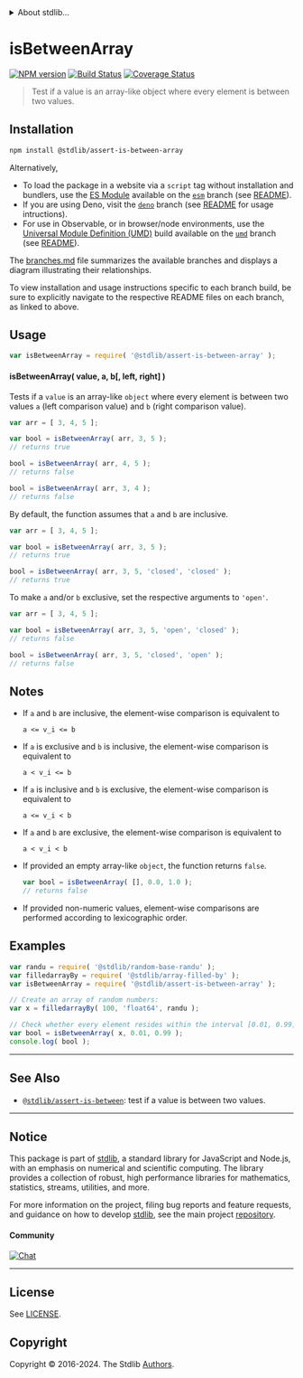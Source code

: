 <!--

@license Apache-2.0

Copyright (c) 2018 The Stdlib Authors.

Licensed under the Apache License, Version 2.0 (the "License");
you may not use this file except in compliance with the License.
You may obtain a copy of the License at

   http://www.apache.org/licenses/LICENSE-2.0

Unless required by applicable law or agreed to in writing, software
distributed under the License is distributed on an "AS IS" BASIS,
WITHOUT WARRANTIES OR CONDITIONS OF ANY KIND, either express or implied.
See the License for the specific language governing permissions and
limitations under the License.

-->


<details>
  <summary>
    About stdlib...
  </summary>
  <p>We believe in a future in which the web is a preferred environment for numerical computation. To help realize this future, we've built stdlib. stdlib is a standard library, with an emphasis on numerical and scientific computation, written in JavaScript (and C) for execution in browsers and in Node.js.</p>
  <p>The library is fully decomposable, being architected in such a way that you can swap out and mix and match APIs and functionality to cater to your exact preferences and use cases.</p>
  <p>When you use stdlib, you can be absolutely certain that you are using the most thorough, rigorous, well-written, studied, documented, tested, measured, and high-quality code out there.</p>
  <p>To join us in bringing numerical computing to the web, get started by checking us out on <a href="https://github.com/stdlib-js/stdlib">GitHub</a>, and please consider <a href="https://opencollective.com/stdlib">financially supporting stdlib</a>. We greatly appreciate your continued support!</p>
</details>

# isBetweenArray

[![NPM version][npm-image]][npm-url] [![Build Status][test-image]][test-url] [![Coverage Status][coverage-image]][coverage-url] <!-- [![dependencies][dependencies-image]][dependencies-url] -->

> Test if a value is an array-like object where every element is between two values.

<section class="installation">

## Installation

```bash
npm install @stdlib/assert-is-between-array
```

Alternatively,

-   To load the package in a website via a `script` tag without installation and bundlers, use the [ES Module][es-module] available on the [`esm`][esm-url] branch (see [README][esm-readme]).
-   If you are using Deno, visit the [`deno`][deno-url] branch (see [README][deno-readme] for usage intructions).
-   For use in Observable, or in browser/node environments, use the [Universal Module Definition (UMD)][umd] build available on the [`umd`][umd-url] branch (see [README][umd-readme]).

The [branches.md][branches-url] file summarizes the available branches and displays a diagram illustrating their relationships.

To view installation and usage instructions specific to each branch build, be sure to explicitly navigate to the respective README files on each branch, as linked to above.

</section>

<section class="usage">

## Usage

```javascript
var isBetweenArray = require( '@stdlib/assert-is-between-array' );
```

#### isBetweenArray( value, a, b\[, left, right] )

Tests if a `value` is an array-like `object` where every element is between two values `a` (left comparison value) and `b` (right comparison value).

```javascript
var arr = [ 3, 4, 5 ];

var bool = isBetweenArray( arr, 3, 5 );
// returns true

bool = isBetweenArray( arr, 4, 5 );
// returns false

bool = isBetweenArray( arr, 3, 4 );
// returns false
```

By default, the function assumes that `a` and `b` are inclusive.

```javascript
var arr = [ 3, 4, 5 ];

var bool = isBetweenArray( arr, 3, 5 );
// returns true

bool = isBetweenArray( arr, 3, 5, 'closed', 'closed' );
// returns true
```

To make `a` and/or `b` exclusive, set the respective arguments to `'open'`.

```javascript
var arr = [ 3, 4, 5 ];

var bool = isBetweenArray( arr, 3, 5, 'open', 'closed' );
// returns false

bool = isBetweenArray( arr, 3, 5, 'closed', 'open' );
// returns false
```

</section>

<!-- /.usage -->

<section class="notes">

## Notes

-   If `a` and `b` are inclusive, the element-wise comparison is equivalent to

    ```text
    a <= v_i <= b
    ```

-   If `a` is exclusive and `b` is inclusive, the element-wise comparison is equivalent to

    ```text
    a < v_i <= b
    ```

-   If `a` is inclusive and `b` is exclusive, the element-wise comparison is equivalent to

    ```text
    a <= v_i < b
    ```

-   If `a` and `b` are exclusive, the element-wise comparison is equivalent to

    ```text
    a < v_i < b
    ```

-   If provided an empty array-like `object`, the function returns `false`.

    ```javascript
    var bool = isBetweenArray( [], 0.0, 1.0 );
    // returns false
    ```

-   If provided non-numeric values, element-wise comparisons are performed according to lexicographic order.

</section>

<!-- /.notes -->

<section class="examples">

## Examples

<!-- eslint no-undef: "error" -->

```javascript
var randu = require( '@stdlib/random-base-randu' );
var filledarrayBy = require( '@stdlib/array-filled-by' );
var isBetweenArray = require( '@stdlib/assert-is-between-array' );

// Create an array of random numbers:
var x = filledarrayBy( 100, 'float64', randu );

// Check whether every element resides within the interval [0.01, 0.99]:
var bool = isBetweenArray( x, 0.01, 0.99 );
console.log( bool );
```

</section>

<!-- /.examples -->

<!-- Section for related `stdlib` packages. Do not manually edit this section, as it is automatically populated. -->

<section class="related">

* * *

## See Also

-   <span class="package-name">[`@stdlib/assert-is-between`][@stdlib/assert/is-between]</span><span class="delimiter">: </span><span class="description">test if a value is between two values.</span>

</section>

<!-- /.related -->

<!-- Section for all links. Make sure to keep an empty line after the `section` element and another before the `/section` close. -->


<section class="main-repo" >

* * *

## Notice

This package is part of [stdlib][stdlib], a standard library for JavaScript and Node.js, with an emphasis on numerical and scientific computing. The library provides a collection of robust, high performance libraries for mathematics, statistics, streams, utilities, and more.

For more information on the project, filing bug reports and feature requests, and guidance on how to develop [stdlib][stdlib], see the main project [repository][stdlib].

#### Community

[![Chat][chat-image]][chat-url]

---

## License

See [LICENSE][stdlib-license].


## Copyright

Copyright &copy; 2016-2024. The Stdlib [Authors][stdlib-authors].

</section>

<!-- /.stdlib -->

<!-- Section for all links. Make sure to keep an empty line after the `section` element and another before the `/section` close. -->

<section class="links">

[npm-image]: http://img.shields.io/npm/v/@stdlib/assert-is-between-array.svg
[npm-url]: https://npmjs.org/package/@stdlib/assert-is-between-array

[test-image]: https://github.com/stdlib-js/assert-is-between-array/actions/workflows/test.yml/badge.svg?branch=v0.2.0
[test-url]: https://github.com/stdlib-js/assert-is-between-array/actions/workflows/test.yml?query=branch:v0.2.0

[coverage-image]: https://img.shields.io/codecov/c/github/stdlib-js/assert-is-between-array/main.svg
[coverage-url]: https://codecov.io/github/stdlib-js/assert-is-between-array?branch=main

<!--

[dependencies-image]: https://img.shields.io/david/stdlib-js/assert-is-between-array.svg
[dependencies-url]: https://david-dm.org/stdlib-js/assert-is-between-array/main

-->

[chat-image]: https://img.shields.io/gitter/room/stdlib-js/stdlib.svg
[chat-url]: https://app.gitter.im/#/room/#stdlib-js_stdlib:gitter.im

[stdlib]: https://github.com/stdlib-js/stdlib

[stdlib-authors]: https://github.com/stdlib-js/stdlib/graphs/contributors

[umd]: https://github.com/umdjs/umd
[es-module]: https://developer.mozilla.org/en-US/docs/Web/JavaScript/Guide/Modules

[deno-url]: https://github.com/stdlib-js/assert-is-between-array/tree/deno
[deno-readme]: https://github.com/stdlib-js/assert-is-between-array/blob/deno/README.md
[umd-url]: https://github.com/stdlib-js/assert-is-between-array/tree/umd
[umd-readme]: https://github.com/stdlib-js/assert-is-between-array/blob/umd/README.md
[esm-url]: https://github.com/stdlib-js/assert-is-between-array/tree/esm
[esm-readme]: https://github.com/stdlib-js/assert-is-between-array/blob/esm/README.md
[branches-url]: https://github.com/stdlib-js/assert-is-between-array/blob/main/branches.md

[stdlib-license]: https://raw.githubusercontent.com/stdlib-js/assert-is-between-array/main/LICENSE

<!-- <related-links> -->

[@stdlib/assert/is-between]: https://github.com/stdlib-js/assert-is-between

<!-- </related-links> -->

</section>

<!-- /.links -->
